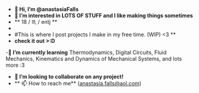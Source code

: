 - **👋 Hi, I’m @anastasiaFalls**
- **👀 I’m interested in LOTS OF STUFF and I like making things sometimes**
- ** 18 / ♏ / entj **
- 
- #This is where I post projects I make in my free time. (WIP) <3 **
- **check it out >:D**

-**🌱 I’m currently learning** Thermodynamics, Digital Circuits, Fluid Mechanics, Kinematics and Dynamics of Mechanical Systems, and lots more :3

- **💞️ I’m looking to collaborate on any project!**
- ** 📫 How to reach me** (anastasia.falls@aol.com)


<!---
anastasiaFalls/anastasiaFalls is a ✨ special ✨ repository because its `README.md` (this file) appears on your GitHub profile.
You can click the Preview link to take a look at your changes.
--->

<!-- Google tag (gtag.js) 
<script async src="https://www.googletagmanager.com/gtag/js?id=G-H70PK1Y0W5"></script>
<script>
  window.dataLayer = window.dataLayer || [];
  function gtag(){dataLayer.push(arguments);}
  gtag('js', new Date());

  gtag('config', 'G-H70PK1Y0W5');
</script>

 -->



